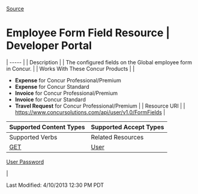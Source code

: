 [Source](https://developer.concur.com/users/employee-form-field-resource "Permalink to Employee Form Field Resource | Developer Portal")

# Employee Form Field Resource | Developer Portal


| ----- |
|  Description |
|  The configured fields on the Global employee form in Concur. |
|  Works With These Concur Products |
|

* **Expense** for Concur Professional/Premium
* **Expense** for Concur Standard
* **Invoice** for Concur Professional/Premium
* **Invoice** for Concur Standard
* **Travel Request** for Concur Professional/Premium
 |
|  Resource URI |
|  https://www.concursolutions.com/api/user/v1.0/FormFields |

| Supported Content Types | Supported Accept Types |
| ----------------------- | ---------------------- |
| Supported Verbs         | Related Resources      |
| [GET][1]                | [User][2]

[User Password][3]

 |

  
Last Modified: 4/10/2013 12:30 PM PDT

[1]: https://developer.concur.com/node/408
[2]: https://developer.concur.com/node/405
[3]: https://developer.concur.com/node/403
